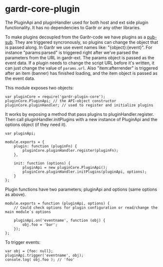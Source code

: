 gardr-core-plugin
=================

The PluginApi and pluginHandler used for both host and ext side plugin functionality. It has no dependencies to Garðr or
any other libraries.

To make plugins decoupled from the Garðr-code we have plugins as a
[pub-sub](http://en.wikipedia.org/wiki/Publish%E2%80%93subscribe_pattern). They are triggered syncronously, so plugins
can change the object that is passed along. In Garðr we use event names like: "{object}:{event}". For instance
"params:parsed" is triggered right after we've parsed the parameters from the URL in gardr-ext. The params object is
passed as the event data. If a plugin needs to change the script URL before it's written, it can just change the value
of `params.url`. Also "item:afterrender" is triggered after an item (banner) has finished loading, and the
item object is passed as the event data.

This module exposes two objects:

    var pluginCore = require('gardr-plugin-core');
    pluginCore.PluginApi; // the API-object constructor
    pluginCore.pluginHandler; // used to register and initialize plugins

It works by exposing a method that pass plugins to pluginHandler.register. Then call pluginHandler.initPlugins with a new
instance of PluginApi and the options object (if they need it).

    var pluginApi;

    module.exports = {
        plugin: function (pluginFn) {
            pluginCore.pluginHandler.register(pluginFn);
        },

        init: function (options) {
            pluginApi = new pluginCore.PluginApi();
            pluginCore.pluginHandler.initPlugins(pluginApi, options);
        }
    };

Plugin functions have two parameters; pluginApi and options (same options as above).

    module.exports = function (pluginApi, options) {
        // Could check options for plugin configuration or read/change the main module´s options

        pluginApi.on('eventname', function (obj) {
            obj.foo = 'bar';
        });
    };

To trigger events:

    var obj = {foo: null};
    pluginApi.trigger('eventname', obj);
    console.log( obj.foo ); // 'foo'
